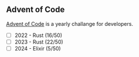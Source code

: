## Advent of Code

[Advent of Code](https://adventofcode.com/) is a yearly challange for developers.

- [ ] 2022 - Rust (16/50)
- [ ] 2023 - Rust (22/50)
- [ ] 2024 - Elixir (5/50)
